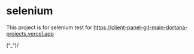 # selenium

This project is for selenium test for https://client-panel-git-main-dortana-projects.vercel.app

\(^_^)/
